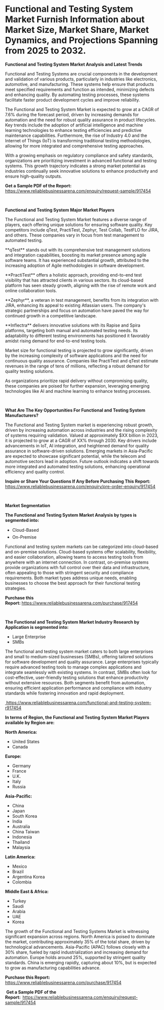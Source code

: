 <p><h1>Functional and Testing System Market Furnish Information about Market Size, Market Share, Market Dynamics, and Projections Spanning from 2025 to 2032.</h1></p><p><strong>Functional and Testing System Market Analysis and Latest Trends</strong></p>
<p><p>Functional and Testing Systems are crucial components in the development and validation of various products, particularly in industries like electronics, automotive, and manufacturing. These systems help ensure that products meet specified requirements and function as intended, minimizing defects and enhancing quality. By automating testing processes, these systems facilitate faster product development cycles and improve reliability.</p><p>The Functional and Testing System Market is expected to grow at a CAGR of 7.6% during the forecast period, driven by increasing demands for automation and the need for robust quality assurance in product lifecycles. Key trends include the adoption of artificial intelligence and machine learning technologies to enhance testing efficiencies and predictive maintenance capabilities. Furthermore, the rise of Industry 4.0 and the Internet of Things (IoT) is transforming traditional testing methodologies, allowing for more integrated and comprehensive testing approaches. </p><p>With a growing emphasis on regulatory compliance and safety standards, organizations are prioritizing investment in advanced functional and testing systems. This growth trajectory indicates a strong market potential as industries continually seek innovative solutions to enhance productivity and ensure high-quality outputs.</p></p>
<p><strong>Get a Sample PDF of the Report:&nbsp;</strong> <a href="https://www.reliablebusinessarena.com/enquiry/request-sample/917454?utm_campaign=3281&utm_medium=2&utm_source=Github&utm_content=ia&utm_term=18042025&utm_id=functional-and-testing-system">https://www.reliablebusinessarena.com/enquiry/request-sample/917454</a></p>
<p>&nbsp;</p>
<p><strong>Functional and Testing System Major Market Players</strong></p>
<p><p>The Functional and Testing System Market features a diverse range of players, each offering unique solutions for ensuring software quality. Key competitors include qTest, PractiTest, Zephyr, Test Collab, TestFLO for JIRA, and others. These companies vary in focus from test management to automated testing.</p><p>**qTest** stands out with its comprehensive test management solutions and integration capabilities, boosting its market presence among agile software teams. It has experienced substantial growth, attributed to the increasing adoption of Agile methodologies in software development.</p><p>**PractiTest** offers a holistic approach, providing end-to-end test visibility that has attracted clients in various sectors. Its cloud-based platform has seen steady growth, aligning with the rise of remote work and online collaboration tools.</p><p>**Zephyr**, a veteran in test management, benefits from its integration with JIRA, enhancing its appeal to existing Atlassian users. The company's strategic partnerships and focus on automation have paved the way for continued growth in a competitive landscape.</p><p>**Inflectra** delivers innovative solutions with its Rapise and Spira platforms, targeting both manual and automated testing needs. Its adaptability to different testing environments has positioned it favorably amidst rising demand for end-to-end testing tools.</p><p>Market size for functional testing is projected to grow significantly, driven by the increasing complexity of software applications and the need for continuous quality assurance. Companies like PractiTest and qTest estimate revenues in the range of tens of millions, reflecting a robust demand for quality testing solutions. </p><p>As organizations prioritize rapid delivery without compromising quality, these companies are poised for further expansion, leveraging emerging technologies like AI and machine learning to enhance testing processes.</p></p>
<p>&nbsp;</p>
<p><strong>What Are The Key Opportunities For Functional and Testing System Manufacturers?</strong></p>
<p><p>The Functional and Testing System market is experiencing robust growth, driven by increasing automation across industries and the rising complexity of systems requiring validation. Valued at approximately $XX billion in 2023, it is projected to grow at a CAGR of XX% through 2030. Key drivers include advancements in IoT, AI integration, and heightened demand for quality assurance in software-driven solutions. Emerging markets in Asia-Pacific are expected to showcase significant potential, while the telecom and automotive sectors lead in adoption. Future outlook indicates a shift towards more integrated and automated testing solutions, enhancing operational efficiency and quality control.</p></p>
<p><strong>Inquire or Share Your Questions If Any Before Purchasing This Report:</strong> <a href="https://www.reliablebusinessarena.com/enquiry/pre-order-enquiry/917454?utm_campaign=3281&utm_medium=2&utm_source=Github&utm_content=ia&utm_term=18042025&utm_id=functional-and-testing-system">https://www.reliablebusinessarena.com/enquiry/pre-order-enquiry/917454</a></p>
<p>&nbsp;</p>
<p><strong>Market Segmentation</strong></p>
<p><strong>The Functional and Testing System Market Analysis by types is segmented into:</strong></p>
<p><ul><li>Cloud-Based</li><li>On-Premise</li></ul></p>
<p><p>Functional and testing system markets can be categorized into cloud-based and on-premise solutions. Cloud-based systems offer scalability, flexibility, and easier collaboration, allowing teams to access testing tools from anywhere with an internet connection. In contrast, on-premise systems provide organizations with full control over their data and infrastructure, often appealing to those with stringent security and compliance requirements. Both market types address unique needs, enabling businesses to choose the best approach for their functional testing strategies.</p></p>
<p><strong>Purchase this Report:&nbsp;</strong><a href="https://www.reliablebusinessarena.com/purchase/917454?utm_campaign=3281&utm_medium=2&utm_source=Github&utm_content=ia&utm_term=18042025&utm_id=functional-and-testing-system">https://www.reliablebusinessarena.com/purchase/917454</a></p>
<p>&nbsp;</p>
<p><strong>The Functional and Testing System Market Industry Research by Application is segmented into:</strong></p>
<p><ul><li>Large Enterprise</li><li>SMBs</li></ul></p>
<p><p>The functional and testing system market caters to both large enterprises and small to medium-sized businesses (SMBs), offering tailored solutions for software development and quality assurance. Large enterprises typically require advanced testing tools to manage complex applications and integrate seamlessly with existing systems. In contrast, SMBs often look for cost-effective, user-friendly testing solutions that enhance productivity without extensive resources. Both segments benefit from automation, ensuring efficient application performance and compliance with industry standards while fostering innovation and rapid deployment.</p></p>
<p><a href="https://www.reliablebusinessarena.com/functional-and-testing-system-r917454?utm_campaign=3281&utm_medium=2&utm_source=Github&utm_content=ia&utm_term=18042025&utm_id=functional-and-testing-system">&nbsp;https://www.reliablebusinessarena.com/functional-and-testing-system-r917454</a></p>
<p><strong>In terms of Region, the Functional and Testing System Market Players available by Region are:</strong></p>
<p>
    <p> <strong> North America: </strong>
        <ul>
            <li>United States</li>
            <li>Canada</li>
        </ul>
        </p> 
    <p> <strong> Europe: </strong>
        <ul>
            <li>Germany</li>
            <li>France</li>
            <li>U.K.</li>
            <li>Italy</li>
            <li>Russia</li>
        </ul>
        </p> 
    <p> <strong> Asia-Pacific: </strong>
        <ul>
            <li>China</li>
            <li>Japan</li>
            <li>South Korea</li>
            <li>India</li>
            <li>Australia</li>
            <li>China Taiwan</li>
            <li>Indonesia</li>
            <li>Thailand</li>
            <li>Malaysia</li>
        </ul>
        </p> 
    <p> <strong> Latin America: </strong>
        <ul>
            <li>Mexico</li>
            <li>Brazil</li>
            <li>Argentina Korea</li>
            <li>Colombia</li>
        </ul>
        </p> 
    <p> <strong> Middle East & Africa: </strong>
        <ul>
            <li>Turkey</li>
            <li>Saudi</li>
            <li>Arabia</li>
            <li>UAE</li>
            <li>Korea</li>
        </ul>
    </p>
    </p>
<p><p>The growth of the Functional and Testing Systems Market is witnessing significant expansion across regions. North America is poised to dominate the market, contributing approximately 35% of the total share, driven by technological advancements. Asia-Pacific (APAC) follows closely with a 30% share, fueled by rapid industrialization and increasing demand for automation. Europe holds around 25%, supported by stringent quality standards. China is emerging rapidly, capturing about 10%, but is expected to grow as manufacturing capabilities advance.</p></p>
<p><strong>Purchase this Report: </strong><a href="https://www.reliablebusinessarena.com/purchase/917454?utm_campaign=3281&utm_medium=2&utm_source=Github&utm_content=ia&utm_term=18042025&utm_id=functional-and-testing-system">https://www.reliablebusinessarena.com/purchase/917454</a></p>
<p>&nbsp;<strong>Get a Sample PDF of the Report:&nbsp;&nbsp;</strong><a href="https://www.reliablebusinessarena.com/enquiry/request-sample/917454?utm_campaign=3281&utm_medium=2&utm_source=Github&utm_content=ia&utm_term=18042025&utm_id=functional-and-testing-system">https://www.reliablebusinessarena.com/enquiry/request-sample/917454</a></p>
<p><strong></strong></p>
<p><p></p><p></p><p></p></p>